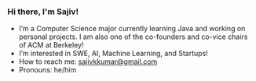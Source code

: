 ### Hi there, I'm Sajiv!
-  I’m a Computer Science major currently learning Java and working on personal projects. I am also one of the co-founders and co-vice chairs of ACM at Berkeley!
-  I’m interested in SWE, AI, Machine Learning, and Startups!
-  How to reach me: sajivkkumar@gmail.com
-  Pronouns: he/him


